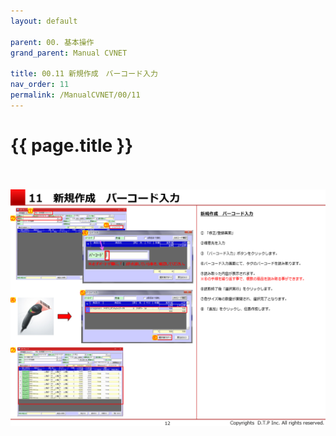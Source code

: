 ```yaml
---
layout: default

parent: 00. 基本操作
grand_parent: Manual CVNET

title: 00.11 新規作成　バーコード入力
nav_order: 11
permalink: /ManualCVNET/00/11
---
```



# {{ page.title }} <br/><br/>




<a href="/img/KihonSousa/KS13.PNG" target="_blank">
<img src="/img/KihonSousa/KS13.PNG" alt="login image"></a>